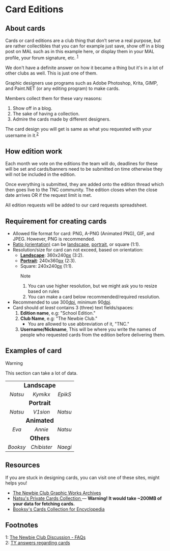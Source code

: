 # Card Editions

## About cards

Cards or card editions are a club thing that don’t serve a real purpose, but are rather collectibles
that you can for example just save, show off in a blog post on MAL such as in this example here, or
display them in your MAL profile, your forum signature, etc. <sup>[1](#fn1)</sup>

We don't have a definite answer on how it became a thing but it's in a lot of other clubs as well.
This is just one of them.

Graphic designers use programs such as Adobe Photoshop, Krita, GIMP, and Paint.NET (or any editing
program<!--including Microsoft PowerPoint :o-->) to make cards.

Members collect them for these vary reasons:

1. Show off in a blog.
2. The sake of having a collection.
3. Admire the cards made by different designers.

The card design you will get is same as what you requested with your username in
it.<sup>[2](#fn2)</sup>

## How edition work

Each month we vote on the editions the team will do, deadlines for these will be set and
cards/banners need to be submitted on time otherwise they will not be included in the edition.

Once everything is submitted, they are added onto the edition thread which then goes live to the TNC
community. The edition closes when the close date arrives OR if the request limit is met.

All edition requests will be added to our card requests spreadsheet.

## Requirement for creating cards

* Allowed file format for card: PNG, A-PNG (Animated PNG), GIF, and JPEG. However,
  PNG is recommended.
* [Ratio (orientation)][ratio] can be [landscape], [portrait], or square (1:1).
* Resolution/size for card can not exceed, based on orientation:
  * **[Landscape][landscape]**: 360x240[px] (3:2).
  * **[Portrait][portrait]**: 240x360[px] (2:3).
  * Square: 240x240[px] (1:1).
    > [!NOTE]
    >
    > 1. You can use higher resolution, but we might ask you to resize based on rules
    > 2. You can make a card below recommended/required resolution.
    >
* Recommended to use 300[dpi], minimum 90[dpi].
* Card should *at least* contains 3 (three) text fields/spaces:
  1. **Edition name**, e.g: "School Edition."
  2. **Club Name**, e.g: "The Newbie Club."
     * You are allowed to use abbreviation of it, "TNC."
  3. **Username/Nickname**, This will be where you write the names of people who requested cards
     from the edition before delivering them.

## Examples of card

> [!WARNING]
> This section can take a lot of data.

<table cellspacing="0" cellpadding="0" id="remborder" style="text-align:center;">
<tbody>
  <tr>
    <td colspan="3"><h3 id="landscape" style="margin:0 .6rem;">Landscape</h3></td>
  </tr>
  <tr>
    <td><img src="../src/card/rLwXNgL.png" alt=""><br><i>Natsu</i></td>
    <td><img src="../src/card/LQKUSg5.jpeg" alt=""><br><i>Kymikx</i></td>
    <td><img src="../src/card/SAfyT3c.png" alt=""><br><i>EpikS</i></td>
  </tr>
  <tr>
    <td colspan="3"><h3 id="portrait" style="margin:0 .6rem;">Portrait</h3></td>
  </tr>
  <tr>
    <td><img src="../src/card/nattadasu-1.png" alt=""><br><i>Natsu</i></td>
    <td><img src="../src/card/V1sion-2.png" alt=""><br><i>V1sion</i></td>
    <td><img src="../src/card/nattadasu-4.png" alt=""><br><i>Natsu</i></td>
  </tr>
  <tr>
    <td colspan="3"><h3 id="animated" style="margin:0 .6rem;">Animated</h3></td>
  </tr>
  <tr>
    <td><img src="../src/card/u1dJ76a.gif" alt=""><br><i>Eva</i></td>
    <td><img src="../src/card/mSeCoEM.gif" alt=""><br><i>Annie</i></td>
    <td><img src="../src/card/nattadasu-A.gif" alt=""><br><i>Natsu</i></td>
  </tr>
  <tr>
    <td colspan="3"><h3 id="others" style="margin:0 .6rem;">Others</h3></td>
  </tr>
  <tr>
    <td><img src="../src/card/XRWqia7.png" alt=""><br><i>Booksy</i></td>
    <td><img src="../src/card/vzGhMeb.png" alt=""><br><i>Chibister</i></td>
    <td><img src="../src/card/Naegi-2.png" alt=""><br><i>Naegi</i></td>
  </tr>
</tbody>
</table>

## Resources

If you are stuck in designing cards, you can visit one of these sites, might helps you!

* [The Newbie Club Graphic Works Archives <i class="fas fa-external-link-square-alt"></i>](https://drive.google.com/open?id=1OtJ30LCD0vHadYi_w0QXFosRtKvyId5T)
* [Natsu's Private Cards Collection <i class="fas fa-external-link-square-alt"></i>](https://cards.nattadasu.my.id)
  &mdash; **Warning! It would take \~200MB of your data for fetching cards.**
* [Booksy's Cards Collection for Encyclopedia <i class="fas fa-external-link-square-alt"></i>](https://imgur.com/a/hhblnv5)

## Footnotes

<div class="footnote">
  <a id="fn1">1</a>:
  <a href="https://myanimelist.net/forum/?topicid=1779538"
    >The Newbie Club Discussion - FAQs
    <i class="fas fa-external-link-square-alt"></i></a
  ><br />
  <a id="fn2">2</a>:
  <a
    href="https://discord.com/channels/449172244724449290/534122024860123182/546412983417307154"
    >TY answers regarding cards <i class="fab fa-discord"></i
  ></a>
</div>

<!--HYPERLINKS-->
[dpi]: /glosarium.md#dots-per-inch-dpi
[landscape]: /glosarium.md#landscape
[portrait]: /glosarium.md#portrait
[px]: /glosarium.md#pixel
[ratio]: /glosarium.md#aspect-ratio